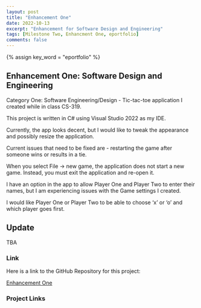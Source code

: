```yaml
---
layout: post
title: "Enhancement One"
date: 2022-10-13
excerpt: "Enhancement for Software Design and Engineering"
tags: [Milestone Two, Enhancment One, eportfolio]
comments: false
---
```

{% assign key_word = "eportfolio" %}
## Enhancement One: Software Design and Engineering

Category One: Software Engineering/Design - Tic-tac-toe application I created while in class CS-319. 

This project is written in C# using Visual Studio 2022 as my IDE. 

Currently, the app looks decent, but I would like to tweak the appearance and possibly resize the application. 

Current issues that need to be fixed are - restarting the game after someone wins or results in a tie. 

When you select File -> new game, the application does not start a new game. Instead, you must exit the application and re-open it. 

I have an option in the app to allow Player One and Player Two to enter their names, but I am experiencing issues with the Game settings I created. 

I would like Player One or Player Two to be able to choose ‘x’ or ‘o’ and which player goes first. 

## Update

TBA

### Link

Here is a link to the GitHub Repository for this project: 

[Enhancement One](https://github.com/bryson1221)

### Project Links

